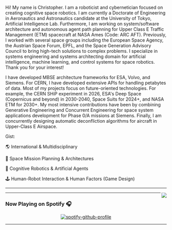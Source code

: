 Hi! My name is Christopher. I am a roboticist and cybernetician focused on creating cognitive space robotics. I am currently a Doctorate of Engineering in Aeronautics and Astronautics candidate at the University of Tokyo, Artificial Intelligence Lab. Furthermore, I am working on system/software architecture and autonomous agent path planning for Upper Class E Traffic Management (ETM) spacecraft at NASA Ames (Code: ARC AFT). Previously, I worked with several space groups including the European Space Agency, the Austrian Space Forum, EPFL, and the Space Generation Advisory Council to bring high-tech solutions to complex problems. I specialize in systems engineering and systems architecting domain for artificial intelligence, machine learning, and control systems for space robotics. Thank you for your interest!

I have developed MBSE architecture frameworks for ESA, Volvo, and Siemens. For CERN, I have developed extensive APIs for handling petabytes of data. Most of my projects focus on future-oriented technologies. For example, the CERN SHiP experiment in 2026, ESA's Deep Space (Copernicus and beyond) in 2030-2040, Space Suits for 2024+, and NASA ETM for 2030+. My most intensive contributions have been by combining Generative Engineering and Concurrent Engineering for space system applications development for Phase 0/A missions at Siemens. Finally, I am concurrently designing automatic deconfliction algorithms for aircraft in Upper-Class E Airspace. 

Gist:

:earth_americas: International & Multidisciplinary 

:rocket: Space Mission Planning & Architectures

:robot: Cognitive Robotics & Artificial Agents

:joystick: Human-Robot Interaction & Human Factors (Game Design)

---

<a href="https://github.com/ohara124c41">
  <img align="right" src="https://github-readme-stats.vercel.app/api/top-langs/?username=ohara124c41&theme=tokyonight&hide_langs_below=10&langs_count=7&hide=rich%20text%20format,roff" />
</a>





---


### Now Playing on Spotify 🎧

<div align="center">

[![spotify-github-profile](https://spotify-github-profile.vercel.app/api/view?uid=1282252368&cover_image=true&theme=novatorem)](https://open.spotify.com/user/1282252368)
</div>

---


